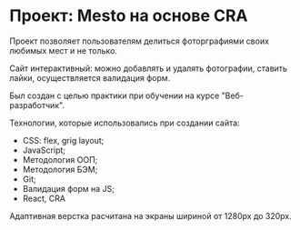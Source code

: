 # Проект: Mesto на основе CRA

Проект позволяет пользователям делиться фоторграфиями своих любимых мест и не только.

Сайт интерактивный: можно добавлять и удалять фотографии, ставить лайки, осуществляется валидация форм.

Был создан с целью практики при обучении на курсе "Веб-разработчик".

Технологии, которые использовались при создании сайта:

* СSS: flex, grig layout;
* JavaScript;
* Методология ООП;
* Методология БЭМ;
* Git;
* Валидация форм на JS;
* React, CRA

Адаптивная верстка расчитана на экраны шириной от 1280px до 320px.


